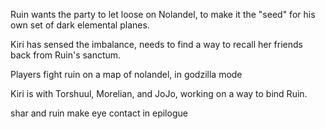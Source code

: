 Ruin wants the party to let loose on Nolandel, to make it the "seed" for his own set of dark elemental planes.

Kiri has sensed the imbalance, needs to find a way to recall her friends back from Ruin's sanctum.

Players fight ruin on a map of nolandel, in godzilla mode

Kiri is with Torshuul, Morelian, and JoJo, working on a way to bind Ruin.

shar and ruin make eye contact in epilogue